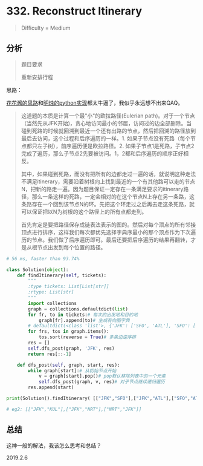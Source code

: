 # 332. Reconstruct Itinerary
> Difficulty = Medium

## 分析

> 题目要求
> 
> 重新安排行程

思路：

[花花酱的思路](https://www.youtube.com/watch?v=4udFSOWQpdg)和[明烛的python实现](https://blog.csdn.net/fuxuemingzhu/article/details/83551204)都太牛逼了，我似乎永远想不出来QAQ。

> 这道题的本质是计算一个最"小"的欧拉路径(Eulerian path)。对于一个节点（当然先从JFK开始)，贪心地访问最小的邻居，访问过的边全部删除。当碰到死路的时候就回溯到最近一个还有出路的节点，然后把回溯的路径放到最后去访问，这个过程和后序遍历的一样。1. 如果子节点没有死路（每个节点都只左子树），前序遍历便是欧拉路径。2. 如果子节点1是死路，子节点2完成了遍历，那么子节点2先要被访问。1，2都和后序遍历的顺序正好相反。
> 
> 其中，如果碰到死路，而没有把所有的边都走过一遍的话，就说明这种走法不满足itinerary，需要沿着树根向上找到最近的一个有其他路可以走的节点N，把新的路走一遍。因为题目保证一定存在一条满足要求的itinerary路径，那么一条这样的死路，一定会相对的在这个节点N上存在另一条路，这条路存在一个回到该节点N的环。先把这个环走过之后再去走这条死路，就可以保证把以N为树根的这个路径上的所有点都走到。
> 
> 首先肯定是要把路径保存成链表法表示的图的。然后对每个顶点的所有邻接顶点进行排序，这样我们每次都优先选择字典序最小的那个顶点作为下次遍历的节点。我们做了后序遍历即可。最后还要把后序遍历的结果再翻转，才是从根节点出发到每个位置的路径。


```python
# 56 ms, faster than 93.74%

class Solution(object):
    def findItinerary(self, tickets):
        """
        :type tickets: List[List[str]]
        :rtype: List[str]
        """
        import collections
        graph = collections.defaultdict(list)
        for fr, to in tickets:# 每次的出发地和目的地
            graph[fr].append(to)# 生成有向图字典
        # defaultdict(<class 'list'>, {'JFK': ['SFO', 'ATL'], 'SFO': ['ATL'], 'ATL': ['SFO', 'JFK']})
        for frs, tos in graph.items():
            tos.sort(reverse = True)# 多条边逆序排
        res = []
        self.dfs_post(graph, 'JFK', res)
        return res[::-1]

    def dfs_post(self, graph, start, res):
        while graph[start]:# 从初始节点开始
            v = graph[start].pop()# pop默认移除列表中的一个元素
            self.dfs_post(graph, v, res)# 对子节点继续递归遍历
        res.append(start)

print(Solution().findItinerary( [["JFK","SFO"],["JFK","ATL"],["SFO","ATL"],["ATL","JFK"],["ATL","SFO"]]))

# eg2: [["JFK","KUL"],["JFK","NRT"],["NRT","JFK"]]
```

## 总结

这神一般的解法，我该怎么思考和总结？

2019.2.6